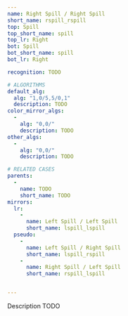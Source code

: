 ```yaml
---
name: Right Spill / Right Spill
short_name: rspill_rspill
top: Spill
top_short_name: spill
top_lr: Right
bot: Spill
bot_short_name: spill
bot_lr: Right

recognition: TODO

# ALGORITHMS
default_alg:
  alg: "1,0/5,5/0,1"
  description: TODO
color_mirror_algs:
  -
    alg: "0,0/"
    description: TODO
other_algs:
  -
    alg: "0,0/"
    description: TODO

# RELATED CASES
parents:
  -
    name: TODO
    short_name: TODO
mirrors:
  lr:
    -
      name: Left Spill / Left Spill
      short_name: lspill_lspill
  pseudo:
    -
      name: Left Spill / Right Spill
      short_name: lspill_rspill
    -
      name: Right Spill / Left Spill
      short_name: rspill_lspill


---
```


Description TODO

